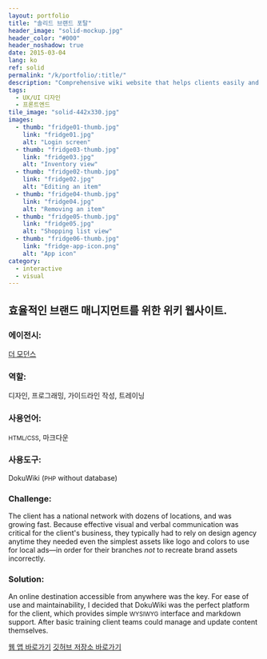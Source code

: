 ```yaml
---
layout: portfolio
title: "솔리드 브랜드 포탈"
header_image: "solid-mockup.jpg"
header_color: "#000"
header_noshadow: true
date: 2015-03-04
lang: ko
ref: solid
permalink: "/k/portfolio/:title/"
description: "Comprehensive wiki website that helps clients easily and effectively manage their brand assets to better brand communication."
tags:
  - UX/UI 디자인
  - 프론트엔드
tile_image: "solid-442x330.jpg"
images:
  - thumb: "fridge01-thumb.jpg"
    link: "fridge01.jpg"
    alt: "Login screen"
  - thumb: "fridge03-thumb.jpg"
    link: "fridge03.jpg"
    alt: "Inventory view"
  - thumb: "fridge02-thumb.jpg"
    link: "fridge02.jpg"
    alt: "Editing an item"
  - thumb: "fridge04-thumb.jpg"
    link: "fridge04.jpg"
    alt: "Removing an item"
  - thumb: "fridge05-thumb.jpg"
    link: "fridge05.jpg"
    alt: "Shopping list view"
  - thumb: "fridge06-thumb.jpg"
    link: "fridge-app-icon.png"
    alt: "App icon"
category:
  - interactive
  - visual
---
```

<section class="project-summary">
  <h1>효율적인 브랜드 매니지먼트를 위한 위키 웹사이트.</h1>
  <section class="info">
    <h3>에이전시:</h3>
    <p><a href="http://themoderns.com" target="_blank">더 모던스</a></p>
  </section>
  <section class="info">
    <h3>역할:</h3>
    <p>디자인, 프로그래밍, 가이드라인 작성, 트레이닝</p>
  </section>
  <section class="info">
    <h3>사용언어:</h3>
    <p><small>HTML/CSS</small>, 마크다운</p>
  </section>
  <section class="info">
    <h3>사용도구:</h3>
    <p>DokuWiki (<small>PHP</small> without database)</p>
  </section>
  <section class="info">
    <h3>Challenge:</h3>
    <p>The client has a national network with dozens of locations, and was growing fast. Because effective visual and verbal communication was critical for the client's business, they typically had to rely on design agency anytime they needed even the simplest assets like logo and colors to use for local ads&mdash;in order for their branches <em>not</em> to recreate brand assets incorrectly.
    </p>
  </section>
  <section class="info">
    <h3>Solution:</h3>
    <p>An online destination accessible from anywhere was the key. For ease of use and maintainability, I decided that DokuWiki was the perfect platform for the client, which provides simple <small>WYSIWYG</small> interface and markdown support. After basic training client teams could manage and update content themselves.
    </p>
  </section>
</section>

<div class="buttons">
  <span class="unselectable">
  <a href="https://rememberfridge.com/" title="웹 앱 바로가기" target="_blank">웹 앱 바로가기</a></span>
  <span class="unselectable"><a href="https://github.com/baadaa/myfridge" title="깃허브 저장소 바로가기" target="_blank">깃허브 저장소 바로가기</a></span>
</div>

